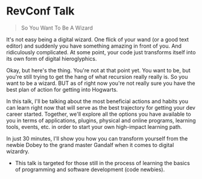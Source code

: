 # RevConf Talk

> So You Want To Be A Wizard

It's not easy being a digital wizard. One flick of your wand (or a good text editor) and suddenly you have something amazing in front of you. And ridiculously complicated. At some point, your code just transforms itself into its own form of digital hieroglyphics.

Okay, but here's the thing. You're not at that point yet. You want to be, but you're still trying to get the hang of what recursion really really is. So you want to be a wizard. BUT as of right now you're not really sure you have the best plan of action for getting into Hogwarts.

In this talk, I'll be talking about the most beneficial actions and habits you can learn right now that will serve as the best trajectory for getting your dev career started. Together, we'll explore all the options you have available to you in terms of applications, plugins, physical and online programs, learning tools, events, etc. in order to start your own high-impact learning path.

In just 30 minutes, I'll show you how you can transform yourself from the newbie Dobey to the grand master Gandalf when it comes to digital wizardry.

* This talk is targeted for those still in the process of learning the basics of programming and software development (code newbies).
